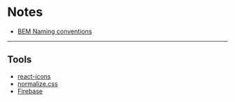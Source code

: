 # Notes

* [BEM Naming conventions](https://css-tricks.com/bem-101/)

***

## Tools

* [react-icons](https://react-icons.github.io/react-icons/)
* [normalize.css](https://necolas.github.io/normalize.css/)
* [Firebase](https://firebase.google.com/)
